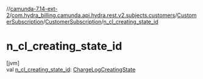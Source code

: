 //[camunda-7.14-ext-2](../../../../index.md)/[com.hydra_billing.camunda.api.hydra.rest.v2.subjects.customers](../../index.md)/[CustomerSubscription](../index.md)/[CustomerSubscription](index.md)/[n_cl_creating_state_id](n_cl_creating_state_id.md)

# n_cl_creating_state_id

[jvm]\
val [n_cl_creating_state_id](n_cl_creating_state_id.md): [ChargeLogCreatingState](../../../com.hydra_billing.camunda.api.hydra.common_types/-charge-log-creating-state/index.md)
